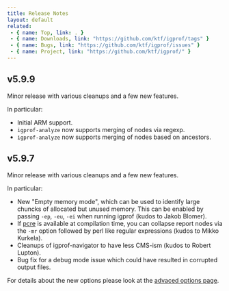 ```yaml
---
title: Release Notes
layout: default
related:
 - { name: Top, link: . }
 - { name: Downloads, link: "https://github.com/ktf/igprof/tags" }
 - { name: Bugs, link: "https://github.com/ktf/igprof/issues" }
 - { name: Project, link: "https://github.com/ktf/igprof/" }
---
```


## v5.9.9

Minor release with various cleanups and a few new features.

In particular:

- Initial ARM support.
- `igprof-analyze` now supports merging of nodes via regexp.
- `igprof-analyze` now supports merging of nodes based on ancestors.

## v5.9.7

Minor release with various cleanups and a few new features.

In particular:

- New "Empty memory mode", which can be used to identify large chuncks of
  allocated but unused memory. This can be enabled by passing `-ep`, `-eu`,
  `-ei` when running igprof (kudos to Jakob Blomer).
- If [pcre](http://www.pcre.org) is available at compilation time, you can
  collapse report nodes via the `-mr` option followed by perl like regular
  expressions (kudos to Mikko Kurkela).
- Cleanups of igprof-navigator to have less CMS-ism (kudos to Robert Lupton).
- Bug fix for a debug mode issue which could have resulted in corrupted output
  files.

For details about the new options please look at the [advaced options
page](advancedoptions.html).
